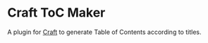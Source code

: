 # Craft ToC Maker
A plugin for [Craft](https://craft.do) to generate Table of Contents according to titles.
